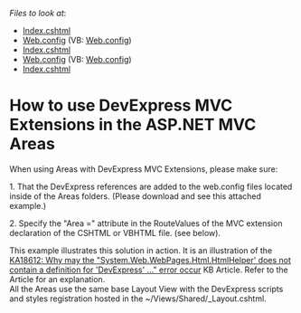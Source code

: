 <!-- default file list -->
*Files to look at*:

* [Index.cshtml](./CS/Areas/Admin/Views/Home/Index.cshtml)
* [Web.config](./CS/Areas/Admin/Views/Web.config) (VB: [Web.config](./VB/Areas/Admin/Views/Web.config))
* [Index.cshtml](./CS/Areas/User/Views/Home/Index.cshtml)
* [Web.config](./CS/Areas/User/Views/Web.config) (VB: [Web.config](./VB/Areas/User/Views/Web.config))
* [Index.cshtml](./CS/Views/Home/Index.cshtml)
<!-- default file list end -->
# How to use DevExpress MVC Extensions in the ASP.NET MVC Areas


<p>When using Areas with DevExpress MVC Extensions, please make sure:</p><p>1. That the DevExpress references are added to the web.config files located inside of the Areas folders. (Please download and see this attached example.)</p><p>2. Specify the "Area =" attribute in the RouteValues of the MVC extension declaration of the CSHTML or VBHTML file. (see below).</p><p>This example illustrates this solution in action. It is an illustration of the <a href="https://www.devexpress.com/Support/Center/p/KA18612">KA18612: Why may the "System.Web.WebPages.Html.HtmlHelper' does not contain a definition for 'DevExpress' ..." error occur</a> KB Article. Refer to the Article for an explanation.<br />
All the Areas use the same base Layout View with the DevExpress scripts and styles registration hosted in the ~/Views/Shared/_Layout.cshtml.</p>

<br/>


